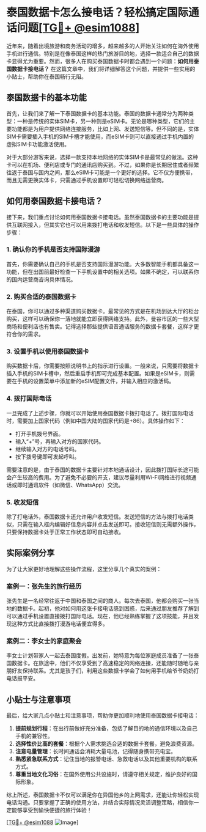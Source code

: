 # 泰国数据卡怎么接电话？轻松搞定国际通话问题[[TG💪+ @esim1088](https://t.me/s/esim1088)]

近年来，随着出境旅游和商务活动的增多，越来越多的人开始关注如何在海外使用手机进行通信。特别是在像泰国这样的热门旅游目的地，选择一款适合自己的数据卡显得尤为重要。然而，很多人在购买泰国数据卡时都会遇到一个问题：**如何用泰国数据卡接电话？** 在这篇文章中，我们将详细解答这个问题，并提供一些实用的小贴士，帮助你在泰国畅行无阻。

## 泰国数据卡的基本功能

首先，让我们来了解一下泰国数据卡的基本功能。泰国的数据卡通常分为两种类型：一种是传统的实体SIM卡，另一种则是eSIM卡。无论是哪种类型，它们的主要功能都是为用户提供网络连接服务，比如上网、发送短信等。但不同的是，实体SIM卡需要插入手机的SIM卡槽才能使用，而eSIM卡则可以直接通过手机内置的虚拟SIM卡功能激活使用。

对于大部分游客来说，选择一款支持本地网络的实体SIM卡是最常见的做法。这种卡可以在机场、便利店或专门的通讯店购买到。不过，如果你是长期居住或者频繁往返于泰国与国内之间，那么eSIM卡可能是一个更好的选择。它不仅方便携带，而且无需更换实体卡，只需通过手机设置即可轻松切换网络运营商。

## 如何用泰国数据卡接电话？

接下来，我们重点讨论如何用泰国数据卡接电话。虽然泰国数据卡的主要功能是提供互联网接入，但其实它也可以用来拨打电话和收发短信。以下是一些具体的操作步骤：

### 1. 确认你的手机是否支持国际漫游

首先，你需要确认自己的手机是否支持国际漫游功能。大多数智能手机都具备这一功能，但在出国前最好检查一下手机设置中的相关选项。如果不确定，可以联系你的国内运营商咨询具体情况。

### 2. 购买合适的泰国数据卡

在泰国，你可以通过多种渠道购买数据卡。最常见的方式是在机场到达大厅的柜台购买，这样可以确保你一落地就能立即获得网络支持。此外，曼谷市区的一些大型商场和便利店也有售卖。记得选择那些提供语音通话服务的数据卡套餐，这样才更符合你的需求。

### 3. 设置手机以使用泰国数据卡

购买数据卡后，你需要按照说明书上的指示进行设置。一般来说，只需要将数据卡插入手机的SIM卡槽中，然后重启手机即可完成基本配置。如果是eSIM卡，则需要在手机的设置菜单中添加新的eSIM配置文件，并输入相应的激活码。

### 4. 拨打国际电话

一旦完成了上述步骤，你就可以开始使用泰国数据卡拨打电话了。拨打国际电话时，需要加上国家代码（例如中国大陆的国家代码是+86）。具体操作如下：
- 打开手机拨号界面。
- 输入“+”号，再输入对方的国家代码。
- 继续输入对方的电话号码。
- 按下拨号键即可发起呼叫。

需要注意的是，由于泰国的数据卡主要针对本地通话设计，因此拨打国际长途可能会产生较高的费用。为了避免不必要的开支，建议尽量利用Wi-Fi网络进行视频通话或即时通讯软件（如微信、WhatsApp）交流。

### 5. 收发短信

除了打电话外，泰国数据卡还允许用户收发短信。发送短信的方法与拨打电话类似，只需在输入框内编辑好信息内容并点击发送即可。接收短信则无需额外操作，只要保持数据卡处于正常工作状态即可自动接收。

## 实际案例分享

为了让大家更好地理解这些操作流程，这里分享几个真实的案例：

### 案例一：张先生的旅行经历

张先生是一名经常往返于中国和泰国之间的商人。每次去泰国，他都会购买一张当地的数据卡。起初，他对如何用这张卡接电话感到困惑，后来通过朋友推荐了解到可以通过手机设置直接拨打国际电话。现在，他已经熟练掌握了这项技能，并且发现这种方式比直接拨打漫游电话便宜得多。

### 案例二：李女士的家庭聚会

李女士计划带家人一起去泰国度假。出发前，她特意为每位家庭成员准备了一张泰国数据卡。在旅途中，他们不仅享受到了高速稳定的网络连接，还能随时随地与亲朋好友保持联系。尤其是孩子们，利用这些数据卡学会了如何用手机给爷爷奶奶打电话报平安。

## 小贴士与注意事项

最后，给大家几点小贴士和注意事项，帮助你更加顺利地使用泰国数据卡接电话：

1. **提前规划行程**：在出行前做好充分准备，包括了解目的地的通信环境以及自己手机的兼容性。
2. **选择性价比高的套餐**：根据个人需求挑选合适的数据卡套餐，避免浪费资源。
3. **注意电量管理**：长时间通话会消耗大量电池，记得随身携带充电宝。
4. **熟悉紧急联系方式**：记住当地的报警电话、急救电话以及其他重要机构的联系方式。
5. **尊重当地文化习俗**：在国外使用公共设施时，请遵守相关规定，维护良好的国际形象。

综上所述，泰国数据卡不仅可以满足你在异国他乡的上网需求，还能让你轻松实现电话沟通。只要掌握了正确的使用方法，并结合实际情况灵活调整策略，相信你一定能够享受到愉快便捷的旅行体验！

[[TG💪+ @esim1088](https://t.me/s/esim1088) ![Image](https://i.postimg.cc/4NQfJmqS/Snipaste-2025-05-13-00-14-12.png)]